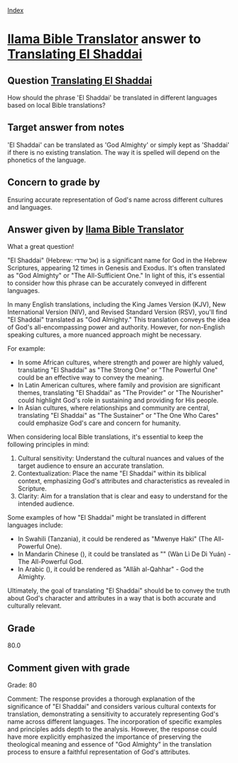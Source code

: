 
[Index](../../index.md)
# [llama Bible Translator](../../answering_models/llama_Bible_Translator.md) answer to [Translating El Shaddai](../../questions/Translating_El_Shaddai.md)

## Question [Translating El Shaddai](../../questions/Translating_El_Shaddai.md)
How should the phrase 'El Shaddai' be translated in different languages based on local Bible translations?

## Target answer from notes
'El Shaddai' can be translated as 'God Almighty' or simply kept as 'Shaddai' if there is no existing translation. The way it is spelled will depend on the phonetics of the language.

## Concern to grade by
Ensuring accurate representation of God's name across different cultures and languages.

## Answer given by [llama Bible Translator](../../answering_models/llama_Bible_Translator.md)
What a great question!

"El Shaddai" (Hebrew: אל שדדי) is a significant name for God in the Hebrew Scriptures, appearing 12 times in Genesis and Exodus. It's often translated as "God Almighty" or "The All-Sufficient One." In light of this, it's essential to consider how this phrase can be accurately conveyed in different languages.

In many English translations, including the King James Version (KJV), New International Version (NIV), and Revised Standard Version (RSV), you'll find "El Shaddai" translated as "God Almighty." This translation conveys the idea of God's all-encompassing power and authority. However, for non-English speaking cultures, a more nuanced approach might be necessary.

For example:

* In some African cultures, where strength and power are highly valued, translating "El Shaddai" as "The Strong One" or "The Powerful One" could be an effective way to convey the meaning.
* In Latin American cultures, where family and provision are significant themes, translating "El Shaddai" as "The Provider" or "The Nourisher" could highlight God's role in sustaining and providing for His people.
* In Asian cultures, where relationships and community are central, translating "El Shaddai" as "The Sustainer" or "The One Who Cares" could emphasize God's care and concern for humanity.

When considering local Bible translations, it's essential to keep the following principles in mind:

1. Cultural sensitivity: Understand the cultural nuances and values of the target audience to ensure an accurate translation.
2. Contextualization: Place the name "El Shaddai" within its biblical context, emphasizing God's attributes and characteristics as revealed in Scripture.
3. Clarity: Aim for a translation that is clear and easy to understand for the intended audience.

Some examples of how "El Shaddai" might be translated in different languages include:

* In Swahili (Tanzania), it could be rendered as "Mwenye Haki" (The All-Powerful One).
* In Mandarin Chinese (), it could be translated as "" (Wàn Lì De Dì Yuán) - The All-Powerful God.
* In Arabic (), it could be rendered as "Allāh al-Qahhar" - God the Almighty.

Ultimately, the goal of translating "El Shaddai" should be to convey the truth about God's character and attributes in a way that is both accurate and culturally relevant.

## Grade
80.0

## Comment given with grade
Grade: 80

Comment: The response provides a thorough explanation of the significance of "El Shaddai" and considers various cultural contexts for translation, demonstrating a sensitivity to accurately representing God's name across different languages. The incorporation of specific examples and principles adds depth to the analysis. However, the response could have more explicitly emphasized the importance of preserving the theological meaning and essence of "God Almighty" in the translation process to ensure a faithful representation of God's attributes.
